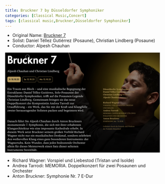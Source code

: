 ```yaml
---
title: Bruckner 7 by Düsseldorfer Symphoniker
categories: [Classical Music,Concert]
tags: [classical music,Bruckner,Düsseldorfer Symphoniker]
---
```


- Original Name: [Bruckner 7](https://www.tonhalle.de/veranstaltung/sternzeichen/17289-bruckner-7)
- Solist: Daniel Téllez Gutiérrez (Posaune), Christian Lindberg (Posaune)
- Conductor: Alpesh Chauhan

![Bruckner 7](bruckner7.png)

- Richard Wagner: Vorspiel und Liebestod (Tristan und Isolde)
- Andrea Tarrodi: MEMORIA. Doppelkonzert für zwei Posaunen und Orchester
- Anton Bruckner: Symphonie Nr. 7 E-Dur